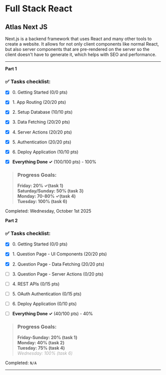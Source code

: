 # Full Stack React
## Atlas Next JS

Next.js is a backend framework that uses React and many other tools to create
a website. It allows for not only client components like normal React, but
also server components that are pre-rendered on the server so the client doesn't
have to generate it, which helps with SEO and performance.

---

**Part 1**
### ✅ Tasks checklist:
- [X] ​0. Getting Started (0/0 pts)
- [X] ​1. App Routing (20/20 pts)
- [X] ​2. Setup Database (10/10 pts)
- [X] ​3. Data Fetching (20/20 pts)
- [X] ​4. Server Actions (20/20 pts)
- [X] ​5. Authentication (20/20 pts)
- [X] ​6. Deploy Application (10/10 pts)


- [X] **Everything Done ✓** (100/100 pts) - 100%

>### Progress Goals:
><strong>Friday: 20% ✓(task 1)</strong>  
<strong>Saturday/Sunday: 50% (task 3)</strong>  
<strong>Monday: 70-80% ✓(task 4)</strong>  
<strong>Tuesday: 100% (task 6)</strong>  

Completed: Wednesday, October 1st 2025

**Part 2**
### ✅ Tasks checklist:
- [X] ​0. Getting Started (0/0 pts)
- [x] ​1. Question Page - UI Components (20/20 pts)
- [X] ​2. Question Page - Data Fetching (20/20 pts)
- [ ] ​3. Question Page - Server Actions (0/20 pts)
- [ ] ​4. REST APIs (0/15 pts)
- [ ] ​5. OAuth Authentication (0/15 pts)
- [ ] ​6. Deploy Application (0/10 pts)


- [ ] **Everything Done ✓** (40/100 pts) - 40%

>### Progress Goals:
><strong>Friday-Sunday: 20% (task 1)</strong>  
<strong>Monday: 40% (task 2)</strong>  
<strong>Tuesday: 75% (task 4)</strong>  
<em style="color: darkgray;">Wednesday: 100% (task 6)</em>

Completed: `N/A`

---
